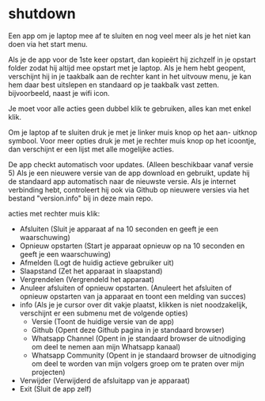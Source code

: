 # shutdown
Een app om je laptop mee af te sluiten en nog veel meer als je het niet kan doen via het start menu.

Als je de app voor de 1ste keer opstart, dan kopieërt hij zichzelf in je opstart folder zodat hij altijd mee opstart met je laptop.
Als je hem hebt geopent, verschijnt hij in je taakbalk aan de rechter kant in het uitvouw menu, je kan hem daar best uitslepen en standaard op je taakbalk vast zetten. bijvoorbeeld, naast je wifi icon.

Je moet voor alle acties geen dubbel klik te gebruiken, alles kan met enkel klik.

Om je laptop af te sluiten druk je met je linker muis knop op het aan- uitknop symbool.
Voor meer opties druk je met je rechter muis knop op het icoontje, dan verschijnt er een lijst met alle mogelijke acties.

De app checkt automatisch voor updates. (Alleen beschikbaar vanaf versie 5)
Als je een nieuwere versie van de app download en gebruikt, update hij de standaard app automatisch naar de nieuwste versie.
Als je internet verbinding hebt, controleert hij ook via Github op nieuwere versies via het bestand "version.info" bij in deze main repo.

acties met rechter muis klik:

- Afsluiten (Sluit je apparaat af na 10 seconden en geeft je een waarschuwing)
- Opnieuw opstarten (Start je apparaat opnieuw op na 10 seconden en geeft je een waarschuwing)
- Afmelden (Logt de huidig actieve gebruiker uit)
- Slaapstand (Zet het apparaat in slaapstand)
- Vergrendelen (Vergrendeld het apparaat)
- Anuleer afsluiten of opnieuw opstarten. (Anuleert het afsluiten of opnieuw opstarten van ja apparaat en toont een melding van succes)
- info (Als je je cursor over dit vakje plaatst, klikken is niet noodzakelijk, verschijnt er een submenu met de volgende opties)
   - Versie (Toont de huidige versie van de app)
   - Github (Opent deze Github pagina in je standaard browser)
   - Whatsapp Channel (Opent in je standaard browser de uitnodiging om deel te nemen aan mijn Whatsapp kanaal)
   - Whatsapp Community (Opent in je standaard browser de uitnodiging om deel te worden van mijn volgers groep om te praten over mijn projecten)
- Verwijder (Verwijderd de afsluitapp van je apparaat)
- Exit (Sluit de app zelf)
